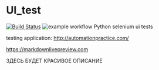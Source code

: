 # UI_test
[![Build Status](https://app.travis-ci.com/yavv951/UI_test.svg?branch=master)](https://app.travis-ci.com/yavv951/UI_test)
![example workflow](https://github.com/yavv951/UI_test/actions/workflows/main.yml/badge.svg)
Python selenium ui tests

testing application: http://automationpractice.com/

https://markdownlivepreview.com

ЗДЕСЬ БУДЕТ КРАСИВОЕ ОПИСАНИЕ
